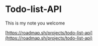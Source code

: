 # Todo-list-API
This is my note you welcome

[https://roadmap.sh/projects/todo-list-api](https://roadmap.sh/projects/todo-list-api)
